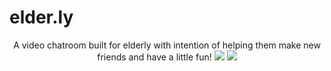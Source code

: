 # elder.ly

<p align="center">
  A video chatroom built for elderly with intention of helping them make new friends and have a little fun!
  <img src="https://user-images.githubusercontent.com/14133821/30248402-2d6cd9d6-95f5-11e7-9735-5cdbc9e0511f.png">
  <img src="https://user-images.githubusercontent.com/14133821/30248404-31261dc6-95f5-11e7-875d-9a3bf2d51da4.jpg">
</p>
